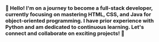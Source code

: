 ### 👋 Hello! I'm on a journey to become a full-stack developer, currently focusing on mastering HTML, CSS, and Java for object-oriented programming. I have prior experience with Python and am dedicated to continuous learning. Let's connect and collaborate on exciting projects! 🚀



<!--
**codebyChristian/codebyChristian** is a ✨ _special_ ✨ repository because its `README.md` (this file) appears on your GitHub profile.

Here are some ideas to get you started:

- 🔭 I’m currently working on ...
- 🌱 I’m currently learning ...
- 👯 I’m looking to collaborate on ...
- 🤔 I’m looking for help with ...
- 💬 Ask me about ...
- 📫 How to reach me: ...
- 😄 Pronouns: ...
- ⚡ Fun fact: ...
-->
